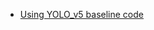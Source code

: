 * <a href = "https://dacon.io/en/competitions/official/235855/codeshare/3743"> Using YOLO_v5 baseline code </a>
